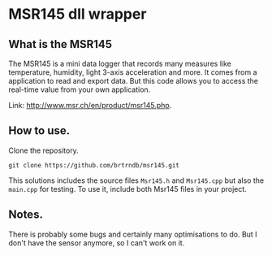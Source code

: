 # MSR145 dll wrapper

## What is the MSR145

The MSR145 is a mini data logger that records many measures like temperature, humidity, light 3-axis acceleration and more.
It comes from a application to read and export data. But this code allows you to access the real-time value from your own application.

Link: http://www.msr.ch/en/product/msr145.php.

## How to use.

Clone the repository.

```
git clone https://github.com/brtrndb/msr145.git
```

This solutions includes the source files `Msr145.h` and `Msr145.cpp` but also the `main.cpp` for testing.
To use it, include both Msr145 files in your project.

## Notes.

There is probably some bugs and certainly many optimisations to do. But I don't have the sensor anymore, so I can't work on it.